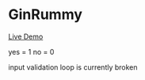 # GinRummy

[Live Demo](https://replit.com/@odk/GinRummy?v=1)

yes = 1
no = 0

input validation loop is currently broken

